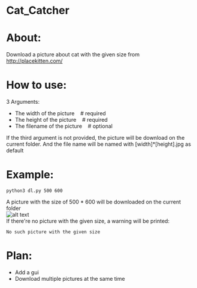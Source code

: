 # Cat_Catcher

About:
====
Download a picture about cat with the given size from http://placekitten.com/

How to use:
====
3  Arguments:

* The width of the picture &nbsp;<space>&nbsp;<space> # required
* The height of the picture  &nbsp;<space>&nbsp;<space> # required
* The filename of the picture  &nbsp;<space>&nbsp;<space> # optional

If the third argument is not provided, the picture will be download on the current folder.
And the file name will be named with [width]*[height].jpg as default

Example:
====
```
python3 dl.py 500 600   
```
A picture with the size of 500 * 600 will be downloaded on the current folder <br>
![alt text](http://placekitten.com/500/600) <br>
If there're no picture with the given size, a warning will be printed: <br>
```
No such picture with the given size
```

Plan:
====
* Add a gui
* Download multiple pictures at the same time
